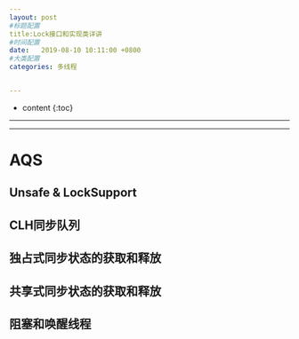 ```yaml
---
layout: post
#标题配置
title:Lock接口和实现类详讲
#时间配置
date:   2019-08-10 10:11:00 +0800
#大类配置
categories: 多线程


---
```


* content
{:toc}
---
---

# AQS

## Unsafe & LockSupport

## CLH同步队列

## 独占式同步状态的获取和释放

## 共享式同步状态的获取和释放

## 阻塞和唤醒线程